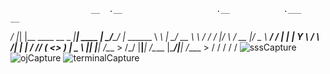                       __  .__                     .__            .___      __          
_/  |_|  |__   ____   __  _  _|__| ____    __| _/_____/  |_  ______
\   __\  |  \_/ __ \  \ \/ \/ /  |/    \  / __ |/  _ \   __\/  ___/
 |  | |   Y  \  ___/   \     /|  |   |  \/ /_/ (  <_> )  |  \___ \ 
 |__| |___|  /\___  >   \/\_/ |__|___|  /\____ |\____/|__| /____  >
           \/     \/                  \/      \/                \/ 
![sssCapture](https://github.com/user-attachments/assets/ed746b07-6367-40de-aa36-999f74775d3b)
![ojCapture](https://github.com/user-attachments/assets/6ba8f661-0e1a-431a-92ba-5c612be02a3b)
![terminalCapture](https://github.com/user-attachments/assets/c5e57400-88e1-4051-8617-01d7efd14809)
